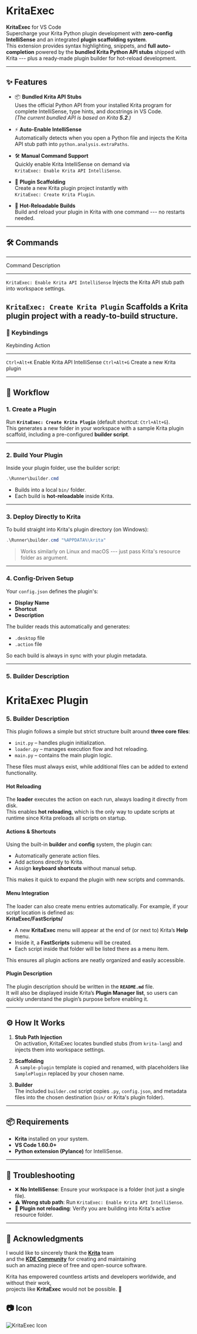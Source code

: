 # KritaExec

**KritaExec** for VS Code\
Supercharge your Krita Python plugin development with **zero-config
IntelliSense** and an integrated **plugin scaffolding system**.\
This extension provides syntax highlighting, snippets, and **full
auto-completion** powered by the **bundled Krita Python API stubs**
shipped with Krita --- plus a ready-made plugin builder for hot-reload
development.

------------------------------------------------------------------------

## ✨ Features

-   📦 **Bundled Krita API Stubs**\
    Uses the official Python API from your installed Krita program for
    complete IntelliSense, type hints, and docstrings in VS Code.\
    *(The current bundled API is based on Krita **5.2**.)*

-   ⚡ **Auto-Enable IntelliSense**\
    Automatically detects when you open a Python file and injects the
    Krita API stub path into `python.analysis.extraPaths`.

-   🛠 **Manual Command Support**\
    Quickly enable Krita IntelliSense on demand via\
    `KritaExec: Enable Krita API IntelliSense`.

-   🧩 **Plugin Scaffolding**\
    Create a new Krita plugin project instantly with\
    `KritaExec: Create Krita Plugin`.

-   🔄 **Hot-Reloadable Builds**\
    Build and reload your plugin in Krita with one command --- no
    restarts needed.

------------------------------------------------------------------------

## 🛠 Commands

  ----------------------------------------------------------------------------------------
  Command                                      Description
  -------------------------------------------- -------------------------------------------
  `KritaExec: Enable Krita API IntelliSense`   Injects the Krita API stub path into
                                               workspace settings.

  `KritaExec: Create Krita Plugin`             Scaffolds a Krita plugin project with a
                                               ready-to-build structure.
  ----------------------------------------------------------------------------------------

### 🔑 Keybindings

  Keybinding     Action
  -------------- -------------------------------
  `Ctrl+Alt+K`   Enable Krita API IntelliSense
  `Ctrl+Alt+G`   Create a new Krita plugin

------------------------------------------------------------------------

## 🚀 Workflow

### 1. Create a Plugin

Run **`KritaExec: Create Krita Plugin`** (default shortcut:
`Ctrl+Alt+G`).\
This generates a new folder in your workspace with a sample Krita plugin
scaffold, including a pre-configured **builder script**.

------------------------------------------------------------------------

### 2. Build Your Plugin

Inside your plugin folder, use the builder script:

``` powershell
.\Runner\builder.cmd
```

-   Builds into a local `bin/` folder.
-   Each build is **hot-reloadable** inside Krita.

------------------------------------------------------------------------

### 3. Deploy Directly to Krita

To build straight into Krita's plugin directory (on Windows):

``` powershell
.\Runner\builder.cmd "%APPDATA%\krita"
```

> Works similarly on Linux and macOS --- just pass Krita's resource
> folder as argument.

------------------------------------------------------------------------

### 4. Config-Driven Setup

Your `config.json` defines the plugin's:

-   **Display Name**
-   **Shortcut**
-   **Description**

The builder reads this automatically and generates:

-   `.desktop` file
-   `.action` file

So each build is always in sync with your plugin metadata.

------------------------------------------------------------------------

### 5. Builder Description

# KritaExec Plugin  

### 5. Builder Description  

This plugin follows a simple but strict structure built around **three core files**:  

- `init.py` – handles plugin initialization.  
- `loader.py` – manages execution flow and hot reloading.  
- `main.py` – contains the main plugin logic.  

These files must always exist, while additional files can be added to extend functionality.  

#### Hot Reloading  

The **loader** executes the action on each run, always loading it directly from disk.  
This enables **hot reloading**, which is the only way to update scripts at runtime since Krita preloads all scripts on startup.  

#### Actions & Shortcuts  

Using the built-in **builder** and **config** system, the plugin can:  
- Automatically generate action files.  
- Add actions directly to Krita.  
- Assign **keyboard shortcuts** without manual setup.  

This makes it quick to expand the plugin with new scripts and commands.  

#### Menu Integration  

The loader can also create menu entries automatically. For example, if your script location is defined as:  
**KritaExec/FastScripts/**

- A new **KritaExec** menu will appear at the end of (or next to) Krita’s **Help** menu.  
- Inside it, a **FastScripts** submenu will be created.  
- Each script inside that folder will be listed there as a menu item.  

This ensures all plugin actions are neatly organized and easily accessible.  

#### Plugin Description  

The plugin description should be written in the **`README.md`** file.  
It will also be displayed inside Krita’s **Plugin Manager list**, so users can quickly understand the plugin’s purpose before enabling it.  


------------------------------------------------------------------------

## ⚙ How It Works

1.  **Stub Path Injection**\
    On activation, KritaExec locates bundled stubs (from `krita-lang`)
    and injects them into workspace settings.

2.  **Scaffolding**\
    A `sample-plugin` template is copied and renamed, with placeholders
    like `SamplePlugin` replaced by your chosen name.

3.  **Builder**\
    The included `builder.cmd` script copies `.py`, `config.json`, and
    metadata files into the chosen destination (`bin/` or Krita's plugin
    folder).

------------------------------------------------------------------------

## 📦 Requirements

-   **Krita** installed on your system.
-   **VS Code 1.60.0+**
-   **Python extension (Pylance)** for IntelliSense.

------------------------------------------------------------------------

## 🧪 Troubleshooting

-   ❌ **No IntelliSense**: Ensure your workspace is a folder (not just
    a single file).
-   ⚠ **Wrong stub path**: Run
    `KritaExec: Enable Krita API IntelliSense`.
-   🔄 **Plugin not reloading**: Verify you are building into Krita's
    active resource folder.


------------------------------------------------------------------------

## 🙏 Acknowledgments

I would like to sincerely thank the [**Krita**](https://krita.org/) team  
and the [**KDE Community**](https://kde.org/) for creating and maintaining  
such an amazing piece of free and open-source software.  

Krita has empowered countless artists and developers worldwide, and without their work,  
projects like **KritaExec** would not be possible. 💙




## 📷 Icon

![KritaExec Icon](images/icon.png)
